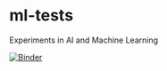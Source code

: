 # ml-tests
Experiments in AI and Machine Learning

[![Binder](https://mybinder.org/badge_logo.svg)](https://mybinder.org/v2/gh/SaschaKersken/ml-tests/main?filepath=my_1st_notebook.ipynb)
